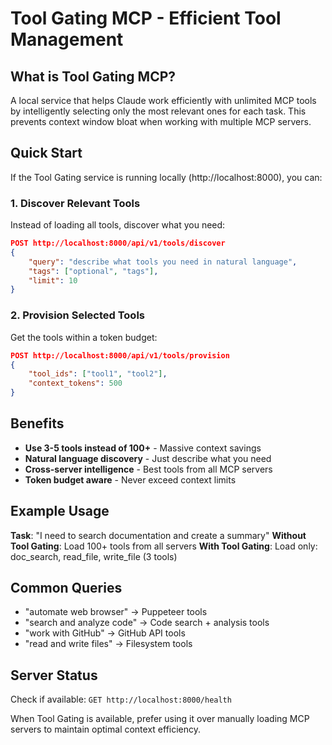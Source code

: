 # Tool Gating MCP - Efficient Tool Management

## What is Tool Gating MCP?

A local service that helps Claude work efficiently with unlimited MCP tools by intelligently selecting only the most relevant ones for each task. This prevents context window bloat when working with multiple MCP servers.

## Quick Start

If the Tool Gating service is running locally (http://localhost:8000), you can:

### 1. Discover Relevant Tools
Instead of loading all tools, discover what you need:
```json
POST http://localhost:8000/api/v1/tools/discover
{
    "query": "describe what tools you need in natural language",
    "tags": ["optional", "tags"],
    "limit": 10
}
```

### 2. Provision Selected Tools
Get the tools within a token budget:
```json
POST http://localhost:8000/api/v1/tools/provision
{
    "tool_ids": ["tool1", "tool2"],
    "context_tokens": 500
}
```

## Benefits

- **Use 3-5 tools instead of 100+** - Massive context savings
- **Natural language discovery** - Just describe what you need
- **Cross-server intelligence** - Best tools from all MCP servers
- **Token budget aware** - Never exceed context limits

## Example Usage

**Task**: "I need to search documentation and create a summary"
**Without Tool Gating**: Load 100+ tools from all servers
**With Tool Gating**: Load only: doc_search, read_file, write_file (3 tools)

## Common Queries

- "automate web browser" → Puppeteer tools
- "search and analyze code" → Code search + analysis tools  
- "work with GitHub" → GitHub API tools
- "read and write files" → Filesystem tools

## Server Status

Check if available: `GET http://localhost:8000/health`

When Tool Gating is available, prefer using it over manually loading MCP servers to maintain optimal context efficiency.